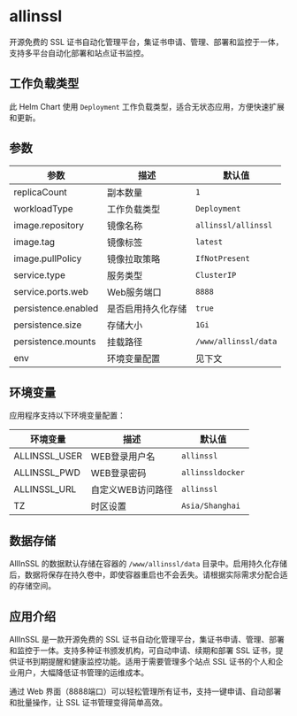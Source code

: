# allinssl

开源免费的 SSL 证书自动化管理平台，集证书申请、管理、部署和监控于一体，支持多平台自动化部署和站点证书监控。

## 工作负载类型

此 Helm Chart 使用 `Deployment` 工作负载类型，适合无状态应用，方便快速扩展和更新。

## 参数

| 参数                | 描述               | 默认值         |
|---------------------|--------------------|---------------|
| replicaCount        | 副本数量           | `1`           |
| workloadType        | 工作负载类型       | `Deployment`  |
| image.repository    | 镜像名称           | `allinssl/allinssl` |
| image.tag           | 镜像标签           | `latest`      |
| image.pullPolicy    | 镜像拉取策略       | `IfNotPresent`|
| service.type        | 服务类型           | `ClusterIP`   |
| service.ports.web   | Web服务端口        | `8888`        |
| persistence.enabled | 是否启用持久化存储 | `true`        |
| persistence.size    | 存储大小           | `1Gi`         |
| persistence.mounts  | 挂载路径           | `/www/allinssl/data` |
| env                | 环境变量配置       | 见下文        |

## 环境变量

应用程序支持以下环境变量配置：

| 环境变量           | 描述                       | 默认值           |
|--------------------|----------------------------|------------------|
| ALLINSSL_USER      | WEB登录用户名              | `allinssl`       |
| ALLINSSL_PWD       | WEB登录密码                | `allinssldocker` |
| ALLINSSL_URL       | 自定义WEB访问路径          | `allinssl`       |
| TZ                 | 时区设置                   | `Asia/Shanghai`  |

## 数据存储

AllInSSL 的数据默认存储在容器的 `/www/allinssl/data` 目录中。启用持久化存储后，数据将保存在持久卷中，即使容器重启也不会丢失。请根据实际需求分配合适的存储空间。

## 应用介绍

AllInSSL 是一款开源免费的 SSL 证书自动化管理平台，集证书申请、管理、部署和监控于一体。支持多种证书颁发机构，可自动申请、续期和部署 SSL 证书，提供证书到期提醒和健康监控功能。适用于需要管理多个站点 SSL 证书的个人和企业用户，大幅降低证书管理的运维成本。

通过 Web 界面（8888端口）可以轻松管理所有证书，支持一键申请、自动部署和批量操作，让 SSL 证书管理变得简单高效。